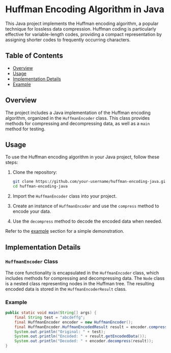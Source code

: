 # Huffman Encoding Algorithm in Java

This Java project implements the Huffman encoding algorithm, a popular technique for lossless data compression. Huffman coding is particularly effective for variable-length codes, providing a compact representation by assigning shorter codes to frequently occurring characters.

## Table of Contents

- [Overview](#overview)
- [Usage](#usage)
- [Implementation Details](#implementation-details)
- [Example](#example)

## Overview

The project includes a Java implementation of the Huffman encoding algorithm, organized in the `HuffmanEncoder` class. This class provides methods for compressing and decompressing data, as well as a `main` method for testing.

## Usage

To use the Huffman encoding algorithm in your Java project, follow these steps:

1. Clone the repository:

    ```bash
    git clone https://github.com/your-username/huffman-encoding-java.git
    cd huffman-encoding-java
    ```

2. Import the `HuffmanEncoder` class into your project.

3. Create an instance of `HuffmanEncoder` and use the `compress` method to encode your data.

4. Use the `decompress` method to decode the encoded data when needed.

Refer to the [example](#example) section for a simple demonstration.

## Implementation Details

### `HuffmanEncoder` Class

The core functionality is encapsulated in the `HuffmanEncoder` class, which includes methods for compressing and decompressing data. The `Node` class is a nested class representing nodes in the Huffman tree.
The resulting encoded data is stored in the `HuffmanEncoderResult` class.

### Example

```java
public static void main(String[] args) {
    final String test = "abcdeffg";
    final HuffmanEncoder encoder = new HuffmanEncoder();
    final HuffmanEncoder.HuffmanEncodedResult result = encoder.compress(test);
    System.out.println("Original: " + test);
    System.out.println("Encoded: " + result.getEncodedData());
    System.out.println("Decoded: " + encoder.decompress(result));
}

